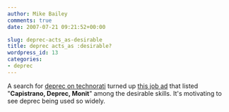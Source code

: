 ```yaml
---
author: Mike Bailey
comments: true
date: 2007-07-21 09:21:52+00:00

slug: deprec-acts_as-desirable
title: deprec acts_as :desirable?
wordpress_id: 13
categories:
- deprec
---
```


A search for [deprec on technorati](http://technorati.com/posts/tag/deprec) turned up [this job ad](https://web.archive.org/web/20080112211239/http://jobs.brajeshwar.com/2007/07/lead-web-developer-for-a-chennai-firm/) that listed "**Capistrano, Deprec, Monit**" among the desirable skills. It's motivating to see deprec being used so widely.
